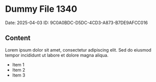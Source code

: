 # Dummy File 1340

Date: 2025-04-03
ID: 9C0A0BDC-D5DC-4CD3-A873-B7DE9AFCC016

## Content

Lorem ipsum dolor sit amet, consectetur adipiscing elit.
Sed do eiusmod tempor incididunt ut labore et dolore magna aliqua.

* Item 1
* Item 2
* Item 3


